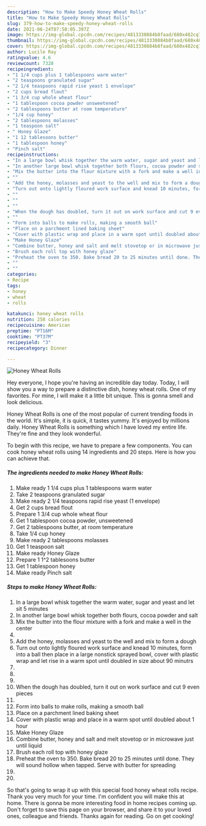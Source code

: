 ```yaml
---
description: "How to Make Speedy Honey Wheat Rolls"
title: "How to Make Speedy Honey Wheat Rolls"
slug: 379-how-to-make-speedy-honey-wheat-rolls
date: 2021-06-24T07:58:05.397Z
image: https://img-global.cpcdn.com/recipes/4813330884b8faad/680x482cq70/honey-wheat-rolls-recipe-main-photo.jpg
thumbnail: https://img-global.cpcdn.com/recipes/4813330884b8faad/680x482cq70/honey-wheat-rolls-recipe-main-photo.jpg
cover: https://img-global.cpcdn.com/recipes/4813330884b8faad/680x482cq70/honey-wheat-rolls-recipe-main-photo.jpg
author: Lucile Ray
ratingvalue: 4.6
reviewcount: 7328
recipeingredient:
- "1 1/4 cups plus 1 tablespoons warm water"
- "2 teaspoons granulated sugar"
- "2 1/4 teaspoons rapid rise yeast 1 envelope"
- "2 cups bread flout"
- "1 3/4 cup whole wheat flour"
- "1 tablespoon cocoa powder unsweetened"
- "2 tablespoons butter at room temperature"
- "1/4 cup honey"
- "2 tablespoons molasses"
- "1 teaspoon salt"
- " Honey Glaze"
- "1 12 tablesoons butter"
- "1 tablespoon honey"
- "Pinch salt"
recipeinstructions:
- "In a large bowl whisk together the warm water, sugar and yeast and let sit 5 minutes"
- "In another large bowl whisk together both flours, cocoa powder and salt"
- "Mix the butter into the flour mixture with a fork and make a well in the center"
- ""
- "Add the honey, molasses and yeast to the well and mix to form a dough"
- "Turn out onto lightly floured work surface and knead 10 minutes, form into a ball then place in a large nonstick sprayed bowl, cover with plastic wrap and let rise in a warm spot until doubled in size about 90 minutrs"
- ""
- ""
- ""
- "When the dough has doubled, turn it out on work surface and cut 9 even pieces"
- ""
- "Form into balls to make rolls, making a smooth ball"
- "Place on a parchment lined baking sheet"
- "Cover with plastic wrap and place in a warm spot until doubled about 1 hour"
- "Make Honey Glaze"
- "Combine butter, honey and salt and melt stovetop or in microwave just until liquid"
- "Brush each roll top with honey glaze"
- "Preheat the oven to 350. Bake bread 20 to 25 minutes until done. They will sound hollow when tapped. Serve with butter for spreading"
- ""
- ""
categories:
- Recipe
tags:
- honey
- wheat
- rolls

katakunci: honey wheat rolls 
nutrition: 258 calories
recipecuisine: American
preptime: "PT16M"
cooktime: "PT37M"
recipeyield: "3"
recipecategory: Dinner

---
```



![Honey Wheat Rolls](https://img-global.cpcdn.com/recipes/4813330884b8faad/680x482cq70/honey-wheat-rolls-recipe-main-photo.jpg)

Hey everyone, I hope you're having an incredible day today. Today, I will show you a way to prepare a distinctive dish, honey wheat rolls. One of my favorites. For mine, I will make it a little bit unique. This is gonna smell and look delicious.

Honey Wheat Rolls is one of the most popular of current trending foods in the world. It's simple, it is quick, it tastes yummy. It's enjoyed by millions daily. Honey Wheat Rolls is something which I have loved my entire life. They're fine and they look wonderful.




To begin with this recipe, we have to prepare a few components. You can cook honey wheat rolls using 14 ingredients and 20 steps. Here is how you can achieve that.

<!--inarticleads1-->

##### The ingredients needed to make Honey Wheat Rolls:

1. Make ready 1 1/4 cups plus 1 tablespoons warm water
1. Take 2 teaspoons granulated sugar
1. Make ready 2 1/4 teaspoons rapid rise yeast (1 envelope)
1. Get 2 cups bread flout
1. Prepare 1 3/4 cup whole wheat flour
1. Get 1 tablespoon cocoa powder, unsweetened
1. Get 2 tablespoons butter, at room temperature
1. Take 1/4 cup honey
1. Make ready 2 tablespoons molasses
1. Get 1 teaspoon salt
1. Make ready  Honey Glaze
1. Prepare 1 1^2 tablesoons butter
1. Get 1 tablespoon honey
1. Make ready Pinch salt




<!--inarticleads2-->

##### Steps to make Honey Wheat Rolls:

1. In a large bowl whisk together the warm water, sugar and yeast and let sit 5 minutes
1. In another large bowl whisk together both flours, cocoa powder and salt
1. Mix the butter into the flour mixture with a fork and make a well in the center
1. 
1. Add the honey, molasses and yeast to the well and mix to form a dough
1. Turn out onto lightly floured work surface and knead 10 minutes, form into a ball then place in a large nonstick sprayed bowl, cover with plastic wrap and let rise in a warm spot until doubled in size about 90 minutrs
1. 
1. 
1. 
1. When the dough has doubled, turn it out on work surface and cut 9 even pieces
1. 
1. Form into balls to make rolls, making a smooth ball
1. Place on a parchment lined baking sheet
1. Cover with plastic wrap and place in a warm spot until doubled about 1 hour
1. Make Honey Glaze
1. Combine butter, honey and salt and melt stovetop or in microwave just until liquid
1. Brush each roll top with honey glaze
1. Preheat the oven to 350. Bake bread 20 to 25 minutes until done. They will sound hollow when tapped. Serve with butter for spreading
1. 
1. 




So that's going to wrap it up with this special food honey wheat rolls recipe. Thank you very much for your time. I'm confident you will make this at home. There is gonna be more interesting food in home recipes coming up. Don't forget to save this page on your browser, and share it to your loved ones, colleague and friends. Thanks again for reading. Go on get cooking!
